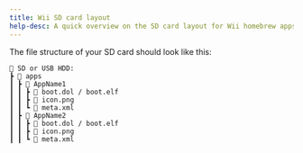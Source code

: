 ```yaml
---
title: Wii SD card layout
help-desc: A quick overview on the SD card layout for Wii homebrew apps
---
```


The file structure of your SD card should look like this:
```
💾 SD or USB HDD:
┣ 📂 apps
┃ ┣ 📂 AppName1
┃ ┃ ┣ 📄 boot.dol / boot.elf
┃ ┃ ┣ 📄 icon.png
┃ ┃ ┗ 📄 meta.xml
┃ ┣ 📂 AppName2
┃ ┃ ┣ 📄 boot.dol / boot.elf
┃ ┃ ┣ 📄 icon.png
┃ ┃ ┗ 📄 meta.xml
```

